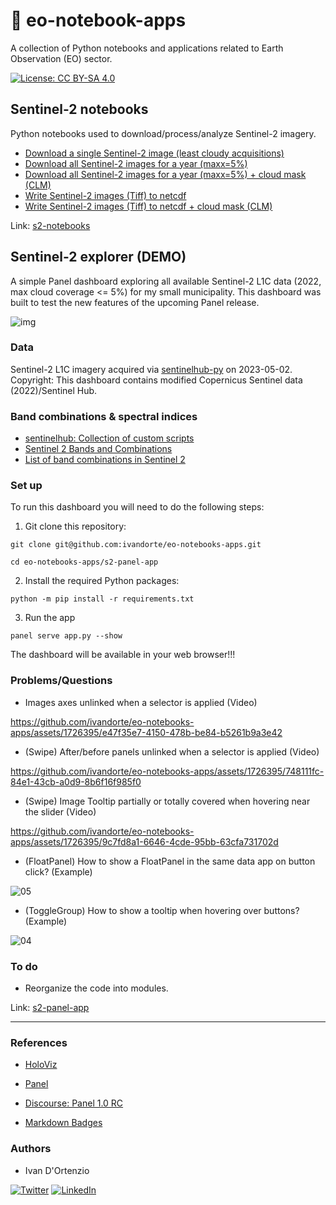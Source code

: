 # :satellite: eo-notebook-apps

A collection of Python notebooks and applications related to Earth Observation (EO) sector.

[![License: CC BY-SA 4.0](https://img.shields.io/badge/License-CC%20BY--SA%204.0-lightgrey.svg)](https://creativecommons.org/licenses/by/4.0/)

## Sentinel-2 notebooks

Python notebooks used to download/process/analyze Sentinel-2 imagery.

* [Download a single Sentinel-2 image (least cloudy acquisitions)](https://github.com/ivandorte/eo-notebooks-apps/blob/main/s2-notebooks/01a_download_single.ipynb)
* [Download all Sentinel-2 images for a year (maxx=5%)](https://github.com/ivandorte/eo-notebooks-apps/blob/main/s2-notebooks/01b_download_multi.ipynb)
* [Download all Sentinel-2 images for a year (maxx=5%) + cloud mask (CLM)](https://github.com/ivandorte/eo-notebooks-apps/blob/main/s2-notebooks/01c_download_multi_clm.ipynb)
* [Write Sentinel-2 images (Tiff) to netcdf](https://github.com/ivandorte/eo-notebooks-apps/blob/main/s2-notebooks/02a_tiff_to_netcdf.ipynb)
* [Write Sentinel-2 images (Tiff) to netcdf + cloud mask (CLM)](https://github.com/ivandorte/eo-notebooks-apps/blob/main/s2-notebooks/02b_tiff_to_netcdf_clm.ipynb)

Link: [s2-notebooks](https://github.com/ivandorte/eo-notebooks-apps/tree/main/s2-notebooks)

## Sentinel-2 explorer (DEMO)

A simple Panel dashboard exploring all available Sentinel-2 L1C data (2022, max cloud coverage <= 5%) for my small municipality. This dashboard was built to test the new features of the upcoming Panel release.

![img](https://github.com/ivandorte/eo-notebooks-apps/blob/main/s2-panel-app/images/dashboard.png)

### Data

Sentinel-2 L1C imagery acquired via [sentinelhub-py](https://sentinelhub-py.readthedocs.io) on 2023-05-02. Copyright: This dashboard contains modified Copernicus Sentinel data (2022)/Sentinel Hub.

### Band combinations & spectral indices

- [sentinelhub: Collection of custom scripts](https://custom-scripts.sentinel-hub.com/custom-scripts/sentinel-2/sentinel-2/)
- [Sentinel 2 Bands and Combinations](https://gisgeography.com/sentinel-2-bands-combinations/)
- [List of band combinations in Sentinel 2](https://giscrack.com/list-of-band-combinations-in-sentinel-2a/)

### Set up
To run this dashboard you will need to do the following steps:

1. Git clone this repository:

`git clone git@github.com:ivandorte/eo-notebooks-apps.git`

`cd eo-notebooks-apps/s2-panel-app`

2. Install the required Python packages:

`python -m pip install -r requirements.txt`

3. Run the app

`panel serve app.py --show`

The dashboard will be available in your web browser!!!

### Problems/Questions

- Images axes unlinked when a selector is applied (Video)

https://github.com/ivandorte/eo-notebooks-apps/assets/1726395/e47f35e7-4150-478b-be84-b5261b9a3e42

- (Swipe) After/before panels unlinked when a selector is applied (Video)

https://github.com/ivandorte/eo-notebooks-apps/assets/1726395/748111fc-84e1-43cb-a0d9-8b6f16f985f0

- (Swipe) Image Tooltip partially or totally covered when hovering near the slider (Video)

https://github.com/ivandorte/eo-notebooks-apps/assets/1726395/9c7fd8a1-6646-4cde-95bb-63cfa731702d

- (FloatPanel) How to show a FloatPanel in the same data app on button click? (Example)

![05](https://github.com/ivandorte/eo-notebooks-apps/assets/1726395/d66d101b-a886-4483-9195-691516c3e916)

- (ToggleGroup) How to show a tooltip when hovering over buttons? (Example)

![04](https://github.com/ivandorte/eo-notebooks-apps/assets/1726395/96042ce2-83c8-441e-a107-1e46d62adf58)


### To do
- Reorganize the code into modules.

Link: [s2-panel-app](https://github.com/ivandorte/eo-notebooks-apps/tree/main/s2-panel-app)

---

### References

- [HoloViz](https://holoviz.org/)

- [Panel](https://pyviz-dev.github.io/panel/reference/index.html)

- [Discourse: Panel 1.0 RC](https://discourse.holoviz.org/t/panel-1-0-release-candidate/5268)

- [Markdown Badges](https://github.com/Ileriayo/markdown-badges)

### Authors

- Ivan D'Ortenzio

[![Twitter](https://img.shields.io/badge/Twitter-%231DA1F2.svg?style=for-the-badge&logo=Twitter&logoColor=white)](https://twitter.com/ivanziogeo)
[![LinkedIn](https://img.shields.io/badge/linkedin-%230077B5.svg?style=for-the-badge&logo=linkedin&logoColor=white)](https://www.linkedin.com/in/ivan-d-ortenzio/)
